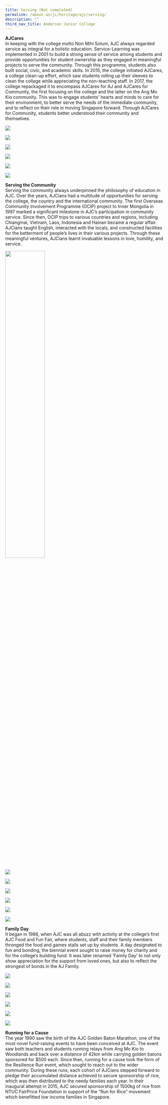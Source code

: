 ```yaml
---
title: Serving (Not completed)
permalink: /about-asrjc/heritage/ajc/serving/
description: ""
third_nav_title: Anderson Junior College
---
```

**AJCares**  
In keeping with the college motto Non Mihi Solum, AJC always regarded service as integral for a holistic education. Service-Learning was implemented in 2001 to build a strong sense of service among students and provide opportunities for student ownership as they engaged in meaningful projects to serve the community. Through this programme, students also built social, civic, and academic skills. In 2015, the college initiated AJCares, a college clean-up effort, which saw students rolling up their sleeves to clean the college while appreciating the non-teaching staff. In 2017, the college repackaged it to encompass AJCares for AJ and AJCares for Community, the first focusing on the college and the latter on the Ang Mo Kio community. This was to engage students’ hearts and minds to care for their environment, to better serve the needs of the immediate community, and to reflect on their role in moving Singapore forward. Through AJCares for Community, students better understood their community and themselves.

![](/images/AJCares-2015-1024x683.jpg)

![](/images/AJCares-Mr-Lee-Cleaning-1024x683.jpg)

![](/images/AJCares-Teachers-and-Students-Cleaning-1024x683.jpg)

![](/images/AJCares-AJ-Unveil-2017-1024x683.jpg)

![](/images/AJCares-AJ-Appreciate-2014_1-1024x683.jpg)

![](/images/AJCares-AJ-Appreciate-2014_2-1024x683.jpg)


**Serving the Community**  
Serving the community always underpinned the philosophy of education in AJC. Over the years, AJCians had a multitude of opportunities for serving the college, the country and the international community. The first Overseas Community Involvement Programme (OCIP) project to Inner Mongolia in 1997 marked a significant milestone in AJC’s participation in community service. Since then, OCIP trips to various countries and regions, including Chiangmai, Vietnam, Laos, Indonesia and Hainan became a regular affair. AJCians taught English, interacted with the locals, and constructed facilities for the betterment of people’s lives in their various projects. Through these meaningful ventures, AJCians learnt invaluable lessons in love, humility, and service.

<img src="/images/Serving-the-Community-OCIP-Mongolia-203x300.jpg" 
     style="width:50%"> 

![](/images/Serving-the-Community-College-CIP-2009-1024x683.jpg)

![](/images/Serving-the-Community-Chao-Yang-Special-School-2004-e1537776364766-1024x684.jpg)

![](/images/Serving-the-Community-Tray-Return-2014-1024x683.jpg)

![](/images/Serving-the-Community-OCIP-Malacca-2012-e1537776265623-1024x683.jpg)

![](/images/Serving-the-Community-OCIP-2011-1024x680.jpg)

![](/images/Serving-the-Community-OCIP-Thailand.jpg)


**Family Day**  
It began in 1986, when AJC was all abuzz with activity at the college’s first AJC Food and Fun Fair, where students, staff and their family members thronged the food and games stalls set up by students. A day designated to fun and bonding, the biennial event sought to raise money for charity and for the college’s building fund. It was later renamed ‘Family Day’ to not only show appreciation for the support from loved ones, but also to reflect the strongest of bonds in the AJ Family.

![](/images/Family-Day-2014_1-1024x683.jpg)

![](/images/Family-Day-2014_3-1024x683.jpg)

![](/images/Family-Day-2004-1024x683.jpg)

![](/images/Family-Day-2006-1024x683.jpg)

![](/images/Family-Day-2014_2-1024x683.jpg)

![](/images/Family-Day-2008-1024x683.jpg)


**Running for a Cause**  
The year 1990 saw the birth of the AJC Golden Baton Marathon, one of the most novel fund-raising events to have been conceived at AJC. The event saw both teachers and students running relays from Ang Mo Kio to Woodlands and back over a distance of 42km while carrying golden batons sponsored for $500 each. Since then, running for a cause took the form of the Resilience Run event, which sought to reach out to the wider community. During these runs, each cohort of AJCians stepped forward to pledge their accumulated distance achieved to secure sponsorship of rice, which was then distributed to the needy families each year. In their inaugural attempt in 2015, AJC secured sponsorship of 1500kg of rice from NTUC FairPrice Foundation in support of the “Run for Rice” movement which benefitted low income families in Singapore.